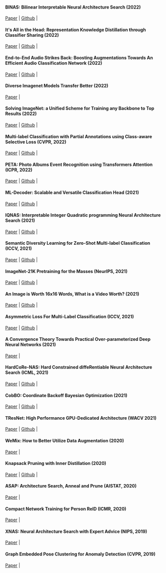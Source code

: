 <!---
<p align="center">
 <table class="noborder">
  <tr>
    <td class="noborder">
        <img src="./pics/other_publications.jpg" align="center" width="250" >
    </td>
  </tr>
</table>
</p>
-->

#### BINAS: Bilinear Interpretable Neural Architecture Search (2022)
[Paper](https://arxiv.org/abs/2110.12399) | 
[Github](https://github.com/alibaba-miil/binas) |

#### It's All in the Head: Representation Knowledge Distillation through Classifier Sharing (2022)
[Paper](https://arxiv.org/abs/2201.06945) | 
[Github](https://github.com/Alibaba-MIIL/HeadSharingKD) |

#### End-to-End Audio Strikes Back: Boosting Augmentations Towards An Efficient Audio Classification Network (2022)
[Paper](https://arxiv.org/abs/2204.11479) | 
[Github](https://github.com/Alibaba-MIIL/AudioClassfication) |

#### Diverse Imagenet Models Transfer Better (2022)
[Paper](https://arxiv.org/abs/2204.09134) |

#### Solving ImageNet: a Unified Scheme for Training any Backbone to Top Results (2022)
[Paper](https://arxiv.org/abs/2204.03475) | 
[Github](https://github.com/Alibaba-MIIL/Solving_ImageNet) |

#### Multi-label Classification with Partial Annotations using Class-aware Selective Loss (CVPR, 2022)
[Paper](https://arxiv.org/abs/2110.10955) | 
[Github](https://github.com/Alibaba-MIIL/PartialLabelingCSL) |

#### PETA: Photo Albums Event Recognition using Transformers Attention (ICPR, 2022)
[Paper](https://arxiv.org/abs/2109.12499) | 
[Github](https://github.com/alibaba-miil/peta) |

#### ML-Decoder: Scalable and Versatile Classification Head (2021)
[Paper](http://arxiv.org/abs/2111.12933) | 
[Github](https://github.com/Alibaba-MIIL/ML_Decoder) |

#### IQNAS: Interpretable Integer Quadratic programming Neural Architecture Search (2021)
[Paper](https://arxiv.org/abs/2110.12399) | 
[Github](https://github.com/Alibaba-MIIL/IQNAS) |

#### Semantic Diversity Learning for Zero-Shot Multi-label Classification (ICCV, 2021)
[Paper](https://arxiv.org/abs/2105.05926) | 
[Github](https://github.com/Alibaba-MIIL/ZS_SDL) |

#### ImageNet-21K Pretraining for the Masses (NeurIPS, 2021)
[Paper](https://arxiv.org/abs/2104.10972) | 
[Github](https://github.com/Alibaba-MIIL/ImageNet21K) |

#### An Image is Worth 16x16 Words, What is a Video Worth? (2021)
[Paper](https://arxiv.org/abs/2103.13915) | 
[Github](https://github.com/Alibaba-MIIL/STAM) |

#### Asymmetric Loss For Multi-Label Classification (ICCV, 2021)
[Paper](https://arxiv.org/abs/2009.14119) |
[Github](https://github.com/Alibaba-MIIL/ASL) |

#### A Convergence Theory Towards Practical Over-parameterized Deep Neural Networks (2021)
[Paper](https://arxiv.org/pdf/2101.04243.pdf) |

#### HardCoRe-NAS: Hard Constrained diffeRentiable Neural Architecture Search (ICML, 2021)
[Paper](https://arxiv.org/abs/2102.11646) |
[Github](https://github.com/Alibaba-MIIL/HardCoReNAS) |

#### CobBO: Coordinate Backoff Bayesian Optimization (2021)
[Paper](https://arxiv.org/abs/2101.05147) |
[Github](https://github.com/Alibaba-MIIL/CobBO) |

#### TResNet: High Performance GPU-Dedicated Architecture (WACV 2021)
[Paper](https://arxiv.org/pdf/2003.13630.pdf) |
[Github](https://github.com/Alibaba-MIIL/TResNet#tresnet-high-performance-gpu-dedicated-architecture) |

#### WeMix: How to Better Utilize Data Augmentation (2020)
[Paper](https://arxiv.org/abs/2010.01267) |

#### Knapsack Pruning with Inner Distillation (2020)
[Paper](https://arxiv.org/pdf/2002.08258.pdf) |
[Github](https://github.com/Alibaba-MIIL/knapsack_pruning) |

#### ASAP: Architecture Search, Anneal and Prune (AISTAT, 2020)
[Paper](https://arxiv.org/abs/1904.04123) |

#### Compact Network Training for Person ReID (ICMR, 2020)
[Paper](https://arxiv.org/abs/1910.07038) |

#### XNAS: Neural Architecture Search with Expert Advice (NIPS, 2019)
[Paper](https://arxiv.org/abs/1906.08031) |

#### Graph Embedded Pose Clustering for Anomaly Detection (CVPR, 2019)
[Paper](https://arxiv.org/abs/1912.11850) |
